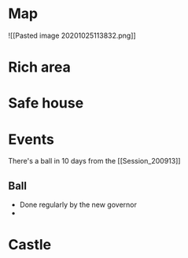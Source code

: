 # Map

![[Pasted image 20201025113832.png]]

# Rich area
# Safe house
# Events

There's a ball in 10 days from the [[Session_200913]]

## Ball
- Done regularly by the new governor
- 

# Castle